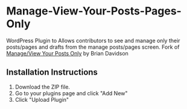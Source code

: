# Manage-View-Your-Posts-Pages-Only
WordPress Plugin to Allows contributors to see and manage only their posts/pages and drafts from the manage posts/pages screen. Fork of <a href="https://wordpress.org/plugins/manageview-your-posts-only/" target="_blank">Manage/View Your Posts Only</a> by Brian Davidson


<h2>Installation Instructions</h2>

1. Download the ZIP file.
2. Go to your plugins page and click "Add New"
3. Click "Upload Plugin"

